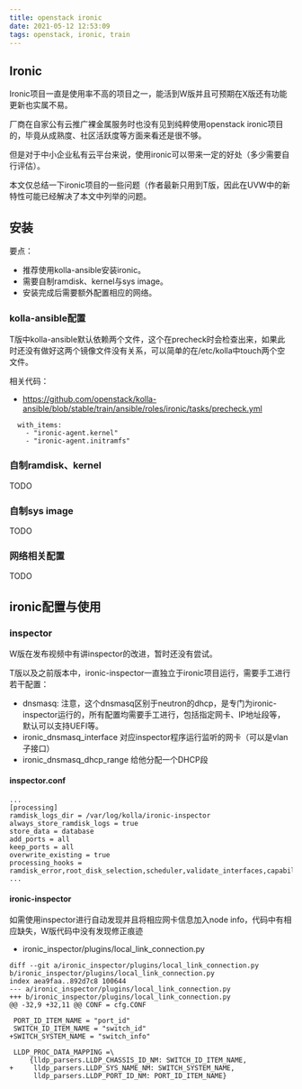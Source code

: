 ```yaml
---
title: openstack ironic
date: 2021-05-12 12:53:09
tags: openstack, ironic, train
---
```


## Ironic

Ironic项目一直是使用率不高的项目之一，能活到W版并且可预期在X版还有功能更新也实属不易。

厂商在自家公有云推广裸金属服务时也没有见到纯粹使用openstack ironic项目的，毕竟从成熟度、社区活跃度等方面来看还是很不够。

但是对于中小企业私有云平台来说，使用ironic可以带来一定的好处（多少需要自行评估）。

本文仅总结一下ironic项目的一些问题（作者最新只用到T版，因此在UVW中的新特性可能已经解决了本文中列举的问题。

## 安装

要点：
- 推荐使用kolla-ansible安装ironic。
- 需要自制ramdisk、kernel与sys image。
- 安装完成后需要额外配置相应的网络。

### kolla-ansible配置
T版中kolla-ansible默认依赖两个文件，这个在precheck时会检查出来，如果此时还没有做好这两个镜像文件没有关系，可以简单的在/etc/kolla中touch两个空文件。

相关代码：
- https://github.com/openstack/kolla-ansible/blob/stable/train/ansible/roles/ironic/tasks/precheck.yml

```
  with_items:
    - "ironic-agent.kernel"
    - "ironic-agent.initramfs"
```

### 自制ramdisk、kernel
TODO

### 自制sys image
TODO

### 网络相关配置
TODO

## ironic配置与使用

### inspector

W版在发布视频中有讲inspector的改进，暂时还没有尝试。

T版以及之前版本中，ironic-inspector一直独立于ironic项目运行，需要手工进行若干配置：
- dnsmasq: 注意，这个dnsmasq区别于neutron的dhcp，是专门为ironic-inspector运行的，所有配置均需要手工进行，包括指定网卡、IP地址段等，默认可以支持UEFI等。
- ironic_dnsmasq_interface 对应inspector程序运行监听的网卡（可以是vlan子接口）
- ironic_dnsmasq_dhcp_range  给他分配一个DHCP段

#### inspector.conf
```
...
[processing]
ramdisk_logs_dir = /var/log/kolla/ironic-inspector
always_store_ramdisk_logs = true
store_data = database
add_ports = all
keep_ports = all
overwrite_existing = true
processing_hooks = ramdisk_error,root_disk_selection,scheduler,validate_interfaces,capabilities,pci_devices,lldp_basic,local_link_connection,raid_device,extra_hardware
...
```

#### ironic-inspector
如需使用inspector进行自动发现并且将相应网卡信息加入node info，代码中有相应缺失，W版代码中没有发现修正痕迹
- ironic_inspector/plugins/local_link_connection.py
```
diff --git a/ironic_inspector/plugins/local_link_connection.py b/ironic_inspector/plugins/local_link_connection.py
index aea9faa..892d7c8 100644
--- a/ironic_inspector/plugins/local_link_connection.py
+++ b/ironic_inspector/plugins/local_link_connection.py
@@ -32,9 +32,11 @@ CONF = cfg.CONF

 PORT_ID_ITEM_NAME = "port_id"
 SWITCH_ID_ITEM_NAME = "switch_id"
+SWITCH_SYSTEM_NAME = "switch_info"

 LLDP_PROC_DATA_MAPPING =\
     {lldp_parsers.LLDP_CHASSIS_ID_NM: SWITCH_ID_ITEM_NAME,
+     lldp_parsers.LLDP_SYS_NAME_NM: SWITCH_SYSTEM_NAME,
      lldp_parsers.LLDP_PORT_ID_NM: PORT_ID_ITEM_NAME}
```